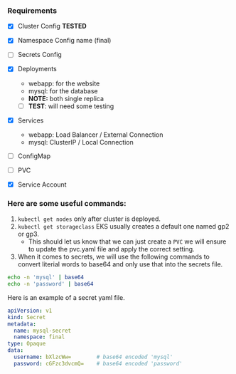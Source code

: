 ### Requirements
- [x] Cluster Config **TESTED**
- [x] Namespace Config name (final)
- [ ] Secrets Config
- [x] Deployments
    - webapp: for the website
    - mysql: for the database
    - **NOTE:** both single replica
    - [ ] **TEST**: will need some testing
- [x] Services
    - webapp: Load Balancer / External Connection
    - mysql: ClusterIP / Local Connection
- [ ] ConfigMap
- [ ] PVC
- [x] Service Account


### Here are some useful commands:
1. `kubectl get nodes` only after cluster is deployed.
2. `kubectl get storageclass` EKS usually creates a default one named gp2 or gp3.
    - This should let us know that we can just create a `PVC` we will ensure to update the pvc.yaml file and apply the correct setting.
3. When it comes to secrets, we will use the following commands to convert literial words to base64 and only use that into the secrets file.

```bash
echo -n 'mysql' | base64
echo -n 'password' | base64
```

Here is an example of a secret yaml file.

```yaml
apiVersion: v1
kind: Secret
metadata:
  name: mysql-secret
  namespace: final
type: Opaque
data:
  username: bXlzcWw=        # base64 encoded 'mysql'
  password: cGFzc3dvcmQ=    # base64 encoded 'password'
```
